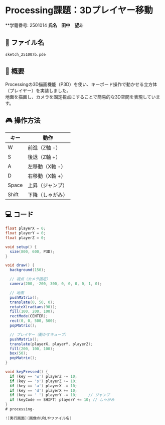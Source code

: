 # Processing課題：3Dプレイヤー移動

**学籍番号: 2501014
**氏名　田中　望斗**

## 📁 ファイル名
`sketch_251007b.pde`

## 📝 概要
Processingの3D描画機能（P3D）を使い、キーボード操作で動かせる立方体（プレイヤー）を実装しました。  
地面を描画し、カメラを固定視点にすることで簡易的な3D空間を表現しています。

## 🎮 操作方法
| キー | 動作 |
|------|------|
| W | 前進（Z軸 -） |
| S | 後退（Z軸 +） |
| A | 左移動（X軸 -） |
| D | 右移動（X軸 +） |
| Space | 上昇（ジャンプ） |
| Shift | 下降（しゃがみ） |

## 💻 コード
```java
float playerX = 0;
float playerY = 0;
float playerZ = 0;

void setup() {
  size(800, 600, P3D);
}

void draw() {
  background(150);

  // 視点（カメラ固定）
  camera(200, -200, 300, 0, 0, 0, 0, 1, 0);

  // 地面
  pushMatrix();
  translate(0, 50, 0);
  rotateX(radians(90));
  fill(100, 200, 100);
  rectMode(CENTER);
  rect(0, 0, 500, 500);
  popMatrix();

  // プレイヤー（動かすキューブ）
  pushMatrix();
  translate(playerX, playerY, playerZ);
  fill(200, 100, 100);
  box(50);
  popMatrix();
}

void keyPressed() {
  if (key == 'w') playerZ -= 10;
  if (key == 's') playerZ += 10;
  if (key == 'a') playerX -= 10;
  if (key == 'd') playerX += 10;
  if (key == ' ') playerY -= 10;     // ジャンプ
  if (keyCode == SHIFT) playerY += 10; // しゃがみ
}
# processing-

![実行画面](画像のURLやファイル名)
